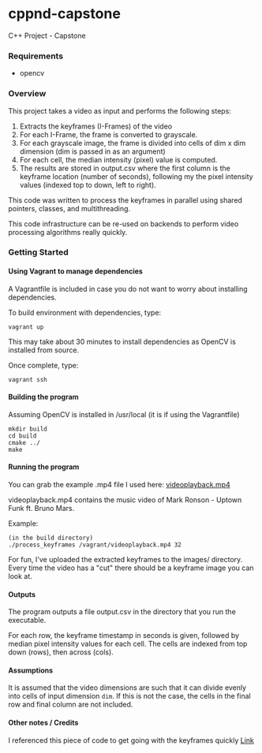 # cppnd-capstone
C++ Project - Capstone

### Requirements

- opencv

### Overview

This project takes a video as input and performs the following steps:
1) Extracts the keyframes (I-Frames) of the video
2) For each I-Frame, the frame is converted to grayscale.
3) For each grayscale image, the frame is divided into cells of dim x dim dimension (dim is passed in as an argument)
4) For each cell, the median intensity (pixel) value is computed.
5) The results are stored in output.csv where the first column is the keyframe location (number of seconds), following my the pixel intensity values (indexed top to down, left to right).

This code was written to process the keyframes in parallel using shared pointers, classes, and multithreading.
   
This code infrastructure can be re-used on backends to perform video processing algorithms really quickly.

### Getting Started

#### Using Vagrant to manage dependencies
A Vagrantfile is included in case you do not want to worry about installing dependencies.

To build environment with dependencies, type:

``` vagrant up ```

This may take about 30 minutes to install dependencies as OpenCV is installed from source.

Once complete, type:

```vagrant ssh```

#### Building the program

Assuming OpenCV is installed in /usr/local (it is if using the Vagrantfile)

```
mkdir build
cd build
cmake ../
make
```

#### Running the program

You can grab the example .mp4 file I used here:
[videoplayback.mp4](https://cpp-capstone-wood.s3-us-west-1.amazonaws.com/videoplayback.mp4)

videoplayback.mp4 contains the music video of Mark Ronson - Uptown Funk ft. Bruno Mars.

Example:
```
(in the build directory)
./process_keyframes /vagrant/videoplayback.mp4 32
```

For fun, I've uploaded the extracted keyframes to the images/ directory.  Every time the video has a "cut" there should be a keyframe image you can look at.

#### Outputs
The program outputs a file output.csv in the directory that you run the executable.

For each row, the keyframe timestamp in seconds is given, followed by median pixel intensity values for each cell.  The cells are indexed from top down (rows), then across (cols).

#### Assumptions
It is assumed that the video dimensions are such that it can divide evenly into cells of input dimension ```dim```.  If this is not the case, the cells in the final row and final column are not included.

#### Other notes / Credits
I referenced this piece of code to get going with the keyframes quickly [Link](https://stackoverflow.com/questions/42798634/extracting-keyframes-python-opencv)
